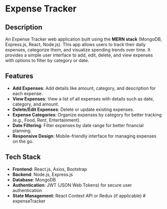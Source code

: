 # Expense Tracker

## Description
An Expense Tracker web application built using the **MERN stack** (MongoDB, Express.js, React, Node.js). This app allows users to track their daily expenses, categorize them, and visualize spending trends over time. It provides a simple user interface to add, edit, delete, and view expenses with options to filter by category or date.

## Features
- **Add Expenses**: Add details like amount, category, and description for each expense.
- **View Expenses**: View a list of all expenses with details such as date, category, and amount.
- **Delete/Edit Expenses**: Delete or update existing expenses.
- **Expense Categories**: Organize expenses by category for better tracking (e.g., Food, Rent, Entertainment).
- **Date Filtering**: Filter expenses by date range for better financial planning.
- **Responsive Design**: Mobile-friendly interface for managing expenses on the go.

## Tech Stack
- **Frontend**: React.js, Axios, Bootstrap
- **Backend**: Node.js, Express.js
- **Database**: MongoDB
- **Authentication**: JWT (JSON Web Tokens) for secure user authentication
- **State Management**: React Context API or Redux (if applicable)
#   e x p e n s e T r a c k e r  
 
